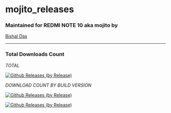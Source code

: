 # mojito_releases

### Maintained for REDMI NOTE 10 aka mojito by

[Bishal Das](https://github.com/BishalDas6969)

---------------------------------------------------------------------------------

### Total Downloads Count

*TOTAL*

[![Github Releases (by Release)](https://img.shields.io/github/downloads/BishalDas6969/Releases/total.svg)](https://github.com/BishalDas6969/Releases/releases/tag/Corvus-Gapps-v5.0)

*DOWNLOAD COUNT BY BUILD VERSION*

[![Github Releases (by Release)](https://img.shields.io/github/downloads/BishalDas6969/Releases/Corvus-Gapps-v5.0/total.svg)](https://github.com/BishalDas6969/Releases/releases)

[![Github Releases (by Release)](https://img.shields.io/github/downloads/BishalDass6969/Releases//total.svg)](https://github.com/BishalDas6969/Releases/releases)

